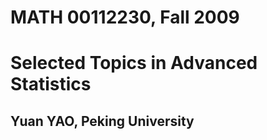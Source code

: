 # MATH 00112230, Fall 2009
# Selected Topics in Advanced Statistics
## Yuan YAO, Peking University 
